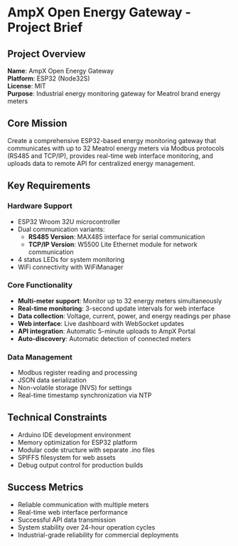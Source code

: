 # AmpX Open Energy Gateway - Project Brief

## Project Overview
**Name**: AmpX Open Energy Gateway  
**Platform**: ESP32 (Node32S)  
**License**: MIT  
**Purpose**: Industrial energy monitoring gateway for Meatrol brand energy meters

## Core Mission
Create a comprehensive ESP32-based energy monitoring gateway that communicates with up to 32 Meatrol energy meters via Modbus protocols (RS485 and TCP/IP), provides real-time web interface monitoring, and uploads data to remote API for centralized energy management.

## Key Requirements

### Hardware Support
- ESP32 Wroom 32U microcontroller
- Dual communication variants:
  - **RS485 Version**: MAX485 interface for serial communication
  - **TCP/IP Version**: W5500 Lite Ethernet module for network communication
- 4 status LEDs for system monitoring
- WiFi connectivity with WiFiManager

### Core Functionality
- **Multi-meter support**: Monitor up to 32 energy meters simultaneously
- **Real-time monitoring**: 3-second update intervals for web interface
- **Data collection**: Voltage, current, power, and energy readings per phase
- **Web interface**: Live dashboard with WebSocket updates
- **API integration**: Automatic 5-minute uploads to AmpX Portal
- **Auto-discovery**: Automatic detection of connected meters

### Data Management
- Modbus register reading and processing
- JSON data serialization
- Non-volatile storage (NVS) for settings
- Real-time timestamp synchronization via NTP

## Technical Constraints
- Arduino IDE development environment
- Memory optimization for ESP32 platform
- Modular code structure with separate .ino files
- SPIFFS filesystem for web assets
- Debug output control for production builds

## Success Metrics
- Reliable communication with multiple meters
- Real-time web interface performance
- Successful API data transmission
- System stability over 24-hour operation cycles
- Industrial-grade reliability for commercial deployments
